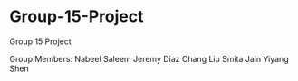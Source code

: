 # Group-15-Project
Group 15 Project

Group Members:
Nabeel Saleem
Jeremy Diaz
Chang Liu
Smita Jain
Yiyang Shen
